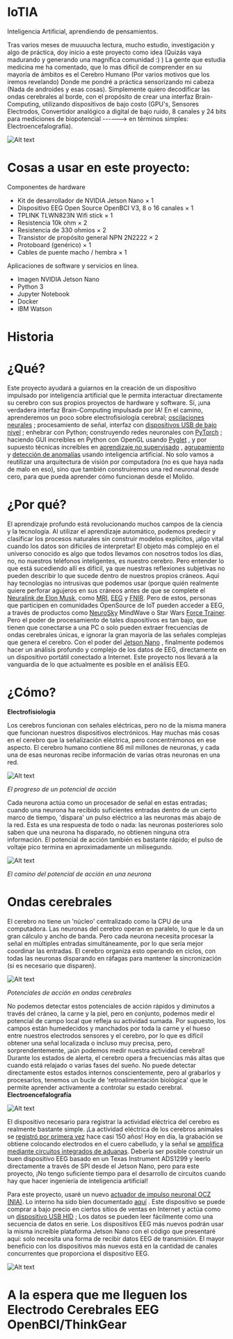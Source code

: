 # IoTIA
Inteligencia Artificial, aprendiendo de pensamientos.

Tras varios meses de muuuucha lectura, mucho estudio, investigación y algo de práctica, doy inicio a este proyecto como idea (Quizás vaya madurando y generando una magnífica comunidad :) )
La gente que estudia medicina me ha comentado, que lo mas dificil de comprender en su mayoría de ámbitos es el Cerebro Humano (Por varios motivos que los iremos revelando) Donde me pondré a
práctica sensorizando mi cabeza (Nada de androides y esas cosas). Simplemente quiero decodificar las ondas cerebrales al borde, con el propósito de crear una interfaz Brain-Computing, utilizando
dispositivos de bajo costo (GPU's, Sensores Electrodos, Convertidor analógico a digital de bajo ruido, 8 canales y 24 bits para mediciones de biopotencial ------> en términos simples: Electroencefalografía).

![Alt text](https://hackster.imgix.net/uploads/attachments/1064985/_5jBZzuJXWT.blob?auto=compress%2Cformat&w=900&h=675&fit=min "IoTIA")

# Cosas a usar en este proyecto:
Componentes de hardware
- Kit de desarrollador de NVIDIA Jetson Nano ×	1
- Dispositivo EEG Open Source OpenBCI V3, 8 o 16 canales ×	1
- TPLINK TLWN823N Wifi stick ×	1
- Resistencia 10k ohm ×	2
- Resistencia de 330 ohmios	×	2
- Transistor de propósito general NPN 2N2222 ×	2
- Protoboard (genérico) ×	1
- Cables de puente macho / hembra ×	1

Aplicaciones de software y servicios en línea.
- Imagen NVIDIA Jetson Nano
- Python 3
- Jupyter Notebook
- Docker
- IBM Watson


# Historia

# __¿Qué?__
Este proyecto ayudará a guiarnos en la creación de un dispositivo impulsado por inteligencia artificial que le permita interactuar directamente su cerebro con sus propios proyectos de hardware y software. Sí, ¡una verdadera interfaz Brain-Computing impulsada por IA!
En el camino, aprenderemos un poco sobre electrofisiología cerebral; [oscilaciones neurales](https://en.wikipedia.org/wiki/Neural_oscillation) ; procesamiento de señal, interfaz con [dispositivos USB de bajo nivel](https://libusb.info/) ; enhebrar con Python; construyendo redes neuronales con [PyTorch](https://pytorch.org/) ; haciendo GUI increíbles en Python con OpenGL usando [Pyglet](http://pyglet.org/) , y por supuesto técnicas increíbles en [aprendizaje no supervisado](https://en.wikipedia.org/wiki/Unsupervised_learning) , [agrupamiento](https://en.wikipedia.org/wiki/Cluster_analysis) y [detección de anomalías](https://en.wikipedia.org/wiki/Anomaly_detection) usando inteligencia artificial.
No solo vamos a reutilizar una arquitectura de visión por computadora (no es que haya nada de malo en eso), sino que también construiremos una red neuronal desde cero, para que pueda aprender cómo funcionan desde el Molido.

# __¿Por qué?__
El aprendizaje profundo está revolucionando muchos campos de la ciencia y la tecnología. Al utilizar el aprendizaje automático, podemos predecir y clasificar los procesos naturales sin construir modelos explícitos, ¡algo vital cuando los datos son difíciles de interpretar!
El objeto más complejo en el universo conocido es algo que todos llevamos con nosotros todos los días, no, no nuestros teléfonos inteligentes, es nuestro cerebro. Pero entender lo que está sucediendo allí es difícil, ya que nuestras reflexiones subjetivas no pueden describir lo que sucede dentro de nuestros propios cráneos.
Aquí hay tecnologías no intrusivas que podemos usar (porque quién realmente quiere perforar agujeros en sus cráneos antes de que se complete el [Neuralink de Elon Musk](https://en.wikipedia.org/wiki/Neuralink), como [MRI](https://en.wikipedia.org/wiki/Magnetic_resonance_imaging), [EEG](https://en.wikipedia.org/wiki/Electroencephalography) y [FNIR](https://en.wikipedia.org/wiki/Functional_near-infrared_spectroscopy). Pero de estos, personas que participen en comunidades OpenSource de IoT pueden acceder a EEG, a través de productos como [NeuroSky](https://store.neurosky.com/) MindWave o Star Wars [Force Trainer](https://en.wikipedia.org/wiki/Force_Trainer). Pero el poder de procesamiento de tales dispositivos es tan bajo, que tienen que conectarse a una PC o solo pueden extraer frecuencias de ondas cerebrales únicas, e ignorar la gran mayoría de las señales complejas que genera el cerebro.
Con el poder del [Jetson Nano](https://developer.nvidia.com/embedded/jetson-nano-developer-kit) , finalmente podemos hacer un análisis profundo y complejo de los datos de EEG, directamente en un dispositivo portátil conectado a Internet. Este proyecto nos llevará a la vanguardia de lo que actualmente es posible en el análisis EEG.

# __¿Cómo?__
__Electrofisiologia__

Los cerebros funcionan con señales eléctricas, pero no de la misma manera que funcionan nuestros dispositivos electrónicos. Hay muchas más cosas en el cerebro que la señalización eléctrica, pero concentrémonos en ese aspecto. El cerebro humano contiene 86 mil millones de neuronas, y cada una de esas neuronas recibe información de varias otras neuronas en una red.

![Alt text](https://hackster.imgix.net/uploads/attachments/1066867/image_YbSseeZIXn.png?auto=compress%2Cformat&w=740&h=555&fit=max "IoTIA")

_El progreso de un potencial de acción_


Cada neurona actúa como un procesador de señal en estas entradas; cuando una neurona ha recibido suficientes entradas dentro de un cierto marco de tiempo, 'dispara' un pulso eléctrico a las neuronas más abajo de la red. Esta es una respuesta de todo o nada: las neuronas posteriores solo saben que una neurona ha disparado, no obtienen ninguna otra información. El potencial de acción también es bastante rápido; el pulso de voltaje pico termina en aproximadamente un milisegundo.

![Alt text](https://hackster.imgix.net/uploads/attachments/1066862/image_Z4LYpjLvjB.png?auto=compress%2Cformat&w=740&h=555&fit=max "IoTIA")

_El camino del potencial de acción en una neurona_


# __Ondas cerebrales__
El cerebro no tiene un 'núcleo' centralizado como la CPU de una computadora. Las neuronas del cerebro operan en paralelo, lo que le da un gran cálculo y ancho de banda. Pero cada neurona necesita procesar la señal en múltiples entradas simultáneamente, por lo que sería mejor coordinar las entradas. El cerebro organiza esto operando en ciclos, con todas las neuronas disparando en ráfagas para mantener la sincronización (si es necesario que disparen).

![Alt text](https://hackster.imgix.net/uploads/attachments/1066871/image_YRoLqCd56u.png?auto=compress%2Cformat&w=740&h=555&fit=max "IoTIA")

_Potenciales de acción en ondas cerebrales_

No podemos detectar estos potenciales de acción rápidos y diminutos a través del cráneo, la carne y la piel, pero en conjunto, podemos medir el potencial de campo local que refleja su actividad sumada. Por supuesto, los campos están humedecidos y manchados por toda la carne y el hueso entre nuestros electrodos sensores y el cerebro, por lo que es difícil obtener una señal localizada o incluso muy precisa, pero, sorprendentemente, ¡aún podemos medir nuestra actividad cerebral!
Durante los estados de alerta, el cerebro opera a frecuencias más altas que cuando está relajado o varias fases del sueño. No puede detectar directamente estos estados internos conscientemente, pero al grabarlos y procesarlos, tenemos un bucle de 'retroalimentación biológica' que le permite aprender activamente a controlar su estado cerebral.
__Electroencefalografía__

![Alt text](https://hackster.imgix.net/uploads/attachments/1069286/eeg_km1wqohTAy.jpg?auto=compress%2Cformat&w=740&h=555&fit=max "IoTIA")

El dispositivo necesario para registrar la actividad eléctrica del cerebro es realmente bastante simple. ¡La actividad eléctrica de los cerebros animales se [registró por primera vez](https://en.wikipedia.org/wiki/Electroencephalography#History) hace casi 150 años! Hoy en día, la grabación se obtiene colocando electrodos en el cuero cabelludo, y la señal se [amplifica mediante circuitos integrados de aduanas](http://www.ti.com/product/ADS1299). Debería ser posible construir un buen dispositivo EEG basado en un Texas Instrument ADS1299 y leerlo directamente a través de SPI desde el Jetson Nano, pero para este proyecto, ¡No tengo suficiente tiempo para el desarrollo de circuitos cuando hay que hacer ingeniería de inteligencia artificial!

Para este proyecto, usaré un nuevo [actuador de impulso neuronal OCZ (NIA)](https://en.wikipedia.org/wiki/Neural_Impulse_Actuator). Lo interno ha sido bien documentado [aquí](https://docs.openbci.com/docs/Welcome.html) . Este dispositivo se puede comprar a bajo precio en ciertos sitios de ventas en Internet y actúa como un [dispositivo USB HID](https://en.wikipedia.org/wiki/USB_human_interface_device_class) ; Los datos se pueden leer fácilmente como una secuencia de datos en serie. Los dispositivos EEG más nuevos podrán usar la misma increíble plataforma Jetson Nano con el código que presentaré aquí: solo necesita una forma de recibir datos EEG de transmisión. El mayor beneficio con los dispositivos más nuevos está en la cantidad de canales concurrentes que proporciona el dispositivo EEG.

![Alt text](https://ae01.alicdn.com/kf/H2fd11631dca74dd8bc941a43f80d32383.jpg "IoTIA")

# A la espera que me lleguen los Electrodo Cerebrales EEG OpenBCI/ThinkGear
